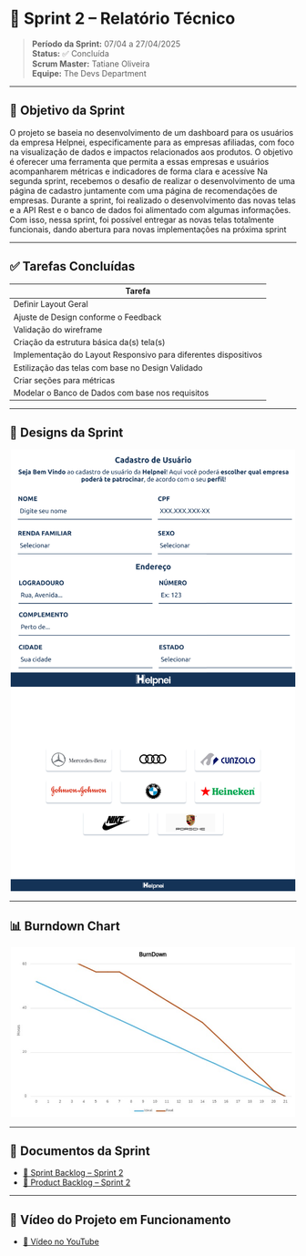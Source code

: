 # 📌 Sprint 2 – Relatório Técnico

> **Período da Sprint:** 07/04 a 27/04/2025  
> **Status:** ✅ Concluída  
> **Scrum Master:** Tatiane Oliveira  
> **Equipe:** The Devs Department

---

## 🎯 Objetivo da Sprint

O projeto se baseia no desenvolvimento de um dashboard para os usuários da empresa Helpnei, especificamente para as empresas afiliadas, com foco na visualização de dados e impactos relacionados aos produtos. O objetivo é oferecer uma ferramenta que permita a essas empresas e usuários acompanharem métricas e indicadores de forma clara e acessíve
Na segunda sprint, recebemos o desafio de realizar o desenvolvimento de uma página de cadastro juntamente com uma página de recomendações de empresas. Durante a sprint, foi realizado o desenvolvimento das novas telas e a API Rest e o banco de dados foi alimentado com algumas informações.
Com isso, nessa sprint, foi possível entregar as novas telas totalmente funcionais, dando abertura para novas implementações na próxima sprint

---

## ✅ Tarefas Concluídas

| Tarefa |
| --- |
| Definir Layout Geral |
| Ajuste de Design conforme o Feedback |
| Validação do wireframe |
| Criação da estrutura básica da(s) tela(s) |
| Implementação do Layout Responsivo para diferentes dispositivos |
| Estilização das telas com base no Design Validado |
| Criar seções para métricas |
| Modelar o Banco de Dados com base nos requisitos |

---

## 🎨 Designs da Sprint

<div align="center">
  <img src="./MockupC-S2.png" alt="Mockup da Página de Cadastro" width="500px">
</div>

<div align="center">
  <img src="./MockupSE-S2.png" alt="Mockup da Página de Empresas" width="500px">
</div>

---

## 📊 Burndown Chart

<div align="center">
  <img src="BurndownS2.jpg" alt="Burndown da Sprint 2" width="500px">
</div>

---

## 📎 Documentos da Sprint

- [📄 Sprint Backlog – Sprint 2](./SprintBacklogS2.pdf)  
- [📄 Product Backlog – Sprint 2](./S2-ProductBacklog.pdf)

---

## 🎥 Vídeo do Projeto em Funcionamento

- [🔗 Vídeo no YouTube](https://youtu.be/bwsLHyKiF4Y)
